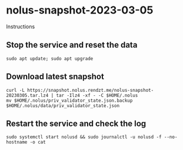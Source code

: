 # nolus-snapshot-2023-03-05
Instructions

## Stop the service and reset the data
```
sudo apt update; sudo apt upgrade
```
## Download latest snapshot
```
curl -L https://snapshot.nolus.rendzt.me/nolus-snapshot-20230305.tar.lz4 | tar -Ilz4 -xf - -C $HOME/.nolus
mv $HOME/.nolus/priv_validator_state.json.backup $HOME/.nolus/data/priv_validator_state.json
```
## Restart the service and check the log
```
sudo systemctl start nolusd && sudo journalctl -u nolusd -f --no-hostname -o cat
```
